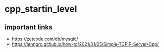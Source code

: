 # cpp_startin_level


## important links

 - https://zetcode.com/db/mysqlc/
 - https://lenngro.github.io/how-to/2021/01/05/Simple-TCPIP-Server-Cpp/
 
